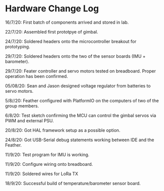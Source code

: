 # Hardware Change Log

16/7/20: First batch of components arrived and stored in lab.

22/7/20: Assembled first prototpye of gimbal.

24/7/20: Soldered headers onto the microcontroller breakout for prototyping.

29/7/20: Soldered headers onto the two of the sensor boards (IMU + barometer). 

29/7/20: Feater controller and servo motors tested on breadboard. Proper operation has been confirmed.

05/08/20: Sean and Jason designed voltage regulator from batteries to servo motors.

5/8//20: Feather configured with PlatformIO on the computers of two of the group members.

6/8/20: Test sketch confirming the MCU can control the gimbal servos via PWM and external PSU.

20/8/20: Got HAL framework setup as a possible option.

24/8/20: Got USB-Serial debug statements working between IDE and the Feather.

11/9/20: Test program for IMU is working.

11/9/20: Configure wiring onto breadboard.

11/9/20: Soldered wires for LoRa TX

18/9/20: Successful build of temperature/barometer sensor board.
